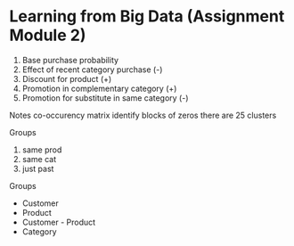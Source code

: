 # Learning from Big Data (Assignment Module 2)

1. Base purchase probability
2. Effect of recent category purchase (-)
3. Discount for product (+)
4. Promotion in complementary category (+)
5. Promotion for substitute in same category (-)

Notes
co-occurency matrix
identify blocks of zeros 
there are 25 clusters

Groups
1. same prod 
2. same cat 
3. just past 

Groups
<ul>
    <li>Customer
    <li>Product
    <li>Customer - Product
    <li>Category
</ul>
